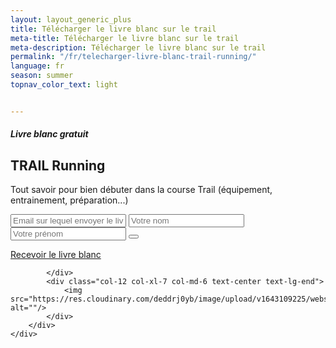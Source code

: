 ```yaml
---
layout: layout_generic_plus
title: Télécharger le livre blanc sur le trail
meta-title: Télécharger le livre blanc sur le trail
meta-description: Télécharger le livre blanc sur le trail
permalink: "/fr/telecharger-livre-blanc-trail-running/"
language: fr
season: summer
topnav_color_text: light


---
```


<!-- start section -->
<section class="big-section cover-background background-position-center-bottom" style="background-image:url('https://res.cloudinary.com/deddrj0yb/image/upload/v1638888151/website/global/bg-style-011_jkl11z.jpg');">
    <div class="container">
        <div class="row align-items-center h-720px lg-h-550px md-h-550px xs-h-750px">
            <div class="col-12 col-xl-5 col-md-6 sm-margin-40px-bottom">
                <h5 class="alt-font font-weight-600 text-medium-slate-blue text-uppercase margin-5px-bottom">Livre blanc gratuit</h5>
                <h1 class="alt-font font-weight-700 text-uppercase text-green margin-25px-bottom letter-spacing-minus-1px">TRAIL Running</h1>
                <p class="w-90 text-large line-height-30px">Tout savoir pour bien débuter dans la course Trail (équipement, entrainement, préparation...)</p>
                <form name="livre-blanc-{{ page.language }}-trail" method="POST" data-netlify="true">
                    <div class="newsletter-email position-relative d-inline-block w-95 margin-20px-top margin-30px-bottom">
                        <input class="border-radius-5px large-input bg-white border-color-white box-shadow-large mt-0 required" name="email" placeholder="Email sur lequel envoyer le livre blanc" type="email">
                        <input class="border-radius-5px large-input bg-white border-color-white box-shadow-large mt-0 required" name="lastname" placeholder="Votre nom" type="text">
                        <input class="border-radius-5px large-input bg-white border-color-white box-shadow-large mt-0 required" name="firstname" placeholder="Votre prénom" type="text">
                        <input type="hidden" name="redirect" value="">
                        <button class="btn border-transperent submit" type="submit"></button>
                        <div class="form-results border-radius-5px position-absolute d-none"></div>
                    </div>
                </form>
                <a href="pricing-packages.html" class="btn btn-extra-large btn-round-edge btn-green margin-35px-right md-margin-20px-bottom">Recevoir le livre blanc</a>
             
            </div>
            <div class="col-12 col-xl-7 col-md-6 text-center text-lg-end">
                <img src="https://res.cloudinary.com/deddrj0yb/image/upload/v1643109225/website/summer/1_uga5co.png" alt=""/>
            </div>
        </div>
    </div>
</section>
<!-- end section -->